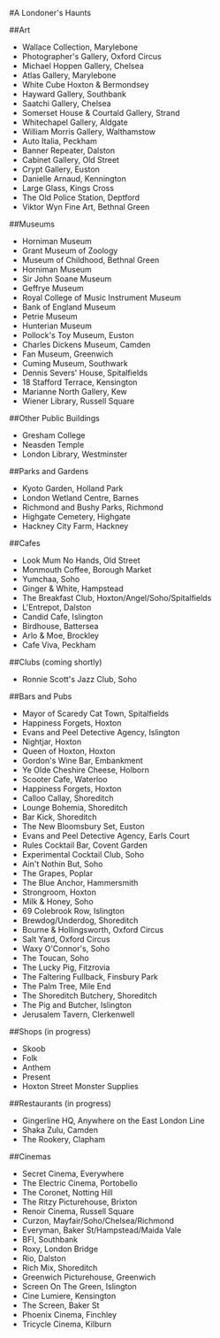 #A Londoner's Haunts

##Art
* Wallace Collection, Marylebone
* Photographer's Gallery, Oxford Circus
* Michael Hoppen Gallery, Chelsea
* Atlas Gallery, Marylebone
* White Cube Hoxton & Bermondsey
* Hayward Gallery, Southbank
* Saatchi Gallery, Chelsea
* Somerset House & Courtald Gallery, Strand
* Whitechapel Gallery, Aldgate
* William Morris Gallery, Walthamstow
* Auto Italia, Peckham
* Banner Repeater, Dalston
* Cabinet Gallery, Old Street
* Crypt Gallery, Euston
* Danielle Arnaud, Kennington
* Large Glass, Kings Cross
* The Old Police Station, Deptford
* Viktor Wyn Fine Art, Bethnal Green


##Museums
* Horniman Museum
* Grant Museum of Zoology
* Museum of Childhood, Bethnal Green
* Horniman Museum
* Sir John Soane Museum
* Geffrye Museum
* Royal College of Music Instrument Museum
* Bank of England Museum
* Petrie Museum
* Hunterian Museum
* Pollock's Toy Museum, Euston
* Charles Dickens Museum, Camden
* Fan Museum, Greenwich
* Cuming Museum, Southwark
* Dennis Severs' House, Spitalfields
* 18 Stafford Terrace, Kensington
* Marianne North Gallery, Kew
* Wiener Library, Russell Square

##Other Public Buildings
* Gresham College
* Neasden Temple
* London Library, Westminster

##Parks and Gardens
* Kyoto Garden, Holland Park
* London Wetland Centre, Barnes
* Richmond and Bushy Parks, Richmond
* Highgate Cemetery, Highgate
* Hackney City Farm, Hackney

##Cafes
* Look Mum No Hands, Old Street
* Monmouth Coffee, Borough Market
* Yumchaa, Soho
* Ginger & White, Hampstead
* The Breakfast Club, Hoxton/Angel/Soho/Spitalfields
* L'Entrepot, Dalston
* Candid Cafe, Islington
* Birdhouse, Battersea
* Arlo & Moe, Brockley
* Cafe Viva, Peckham

##Clubs (coming shortly)
* Ronnie Scott's Jazz Club, Soho

##Bars and Pubs
* Mayor of Scaredy Cat Town, Spitalfields
* Happiness Forgets, Hoxton
* Evans and Peel Detective Agency, Islington
* Nightjar, Hoxton
* Queen of Hoxton, Hoxton
* Gordon's Wine Bar, Embankment
* Ye Olde Cheshire Cheese, Holborn
* Scooter Cafe, Waterloo
* Happiness Forgets, Hoxton
* Calloo Callay, Shoreditch
* Lounge Bohemia, Shoreditch
* Bar Kick, Shoreditch
* The New Bloomsbury Set, Euston
* Evans and Peel Detective Agency, Earls Court
* Rules Cocktail Bar, Covent Garden
* Experimental Cocktail Club, Soho
* Ain't Nothin But, Soho
* The Grapes, Poplar
* The Blue Anchor, Hammersmith
* Strongroom, Hoxton
* Milk & Honey, Soho
* 69 Colebrook Row, Islington
* Brewdog/Underdog, Shoreditch
* Bourne & Hollingsworth, Oxford Circus
* Salt Yard, Oxford Circus
* Waxy O'Connor's, Soho
* The Toucan, Soho
* The Lucky Pig, Fitzrovia
* The Faltering Fullback, Finsbury Park
* The Palm Tree, Mile End
* The Shoreditch Butchery, Shoreditch
* The Pig and Butcher, Islington
* Jerusalem Tavern, Clerkenwell


##Shops (in progress)
* Skoob
* Folk
* Anthem
* Present
* Hoxton Street Monster Supplies

##Restaurants (in progress)
* Gingerline HQ, Anywhere on the East London Line
* Shaka Zulu, Camden
* The Rookery, Clapham

##Cinemas
* Secret Cinema, Everywhere
* The Electric Cinema, Portobello
* The Coronet, Notting Hill
* The Ritzy Picturehouse, Brixton
* Renoir Cinema, Russell Square
* Curzon, Mayfair/Soho/Chelsea/Richmond
* Everyman, Baker St/Hampstead/Maida Vale
* BFI, Southbank
* Roxy, London Bridge
* Rio, Dalston
* Rich Mix, Shoreditch
* Greenwich Picturehouse, Greenwich
* Screen On The Green, Islington
* Cine Lumiere, Kensington
* The Screen, Baker St
* Phoenix Cinema, Finchley
* Tricycle Cinema, Kilburn